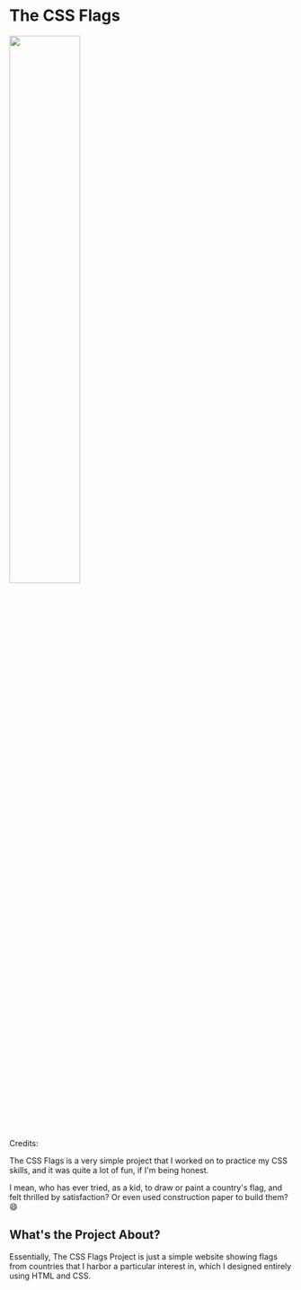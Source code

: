 # The CSS Flags

<img src="./assets/images/the-css-flags-picture.png" width="50%" height="50%"/>

<p>Credits: <a href=""></a></p>

<p>The CSS Flags is a very simple project that I worked on to practice my CSS skills, and it was quite a lot of fun, if I'm being honest.</p>

<p>I mean, who has ever tried, as a kid, to draw or paint a country's flag, and felt thrilled by satisfaction? Or even used construction paper to build them? 😄</p>

<h2> What's the Project About? </h2>

<p>Essentially, The CSS Flags Project is just a simple website showing flags from countries that I harbor a particular interest in, which I designed entirely using HTML and CSS.</p>
